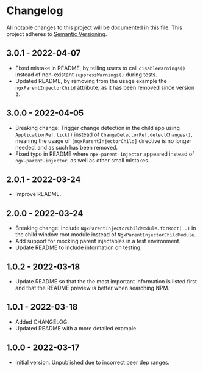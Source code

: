 # Changelog

All notable changes to this project will be documented in this file.
This project adheres to [Semantic Versioning](http://semver.org/).

## 3.0.1 - 2022-04-07

- Fixed mistake in README, by telling users to call `disableWarnings()` instead of non-existant `suppressWarnings()` during tests.
- Updated README, by removing from the usage example the `ngxParentInjectorChild` attribute, as it has been removed since version 3.

## 3.0.0 - 2022-04-05

- Breaking change: Trigger change detection in the child app using `ApplicationRef.tick()` instead of `ChangeDetectorRef.detectChanges()`, meaning the usage of `[ngxParentInjectorChild]` directive is no longer needed, and as such has been removed.
- Fixed typo in README where `npx-parent-injector` appeared instead of `ngx-parent-injector`, as well as other small mistakes.

## 2.0.1 - 2022-03-24

- Improve README.

## 2.0.0 - 2022-03-24

- Breaking change: Include `NgxParentInjectorChildModule.forRoot(..)` in the child window root module instead of `NgxParentInjectorChildModule`.
- Add support for mocking parent injectables in a test environment.
- Update README to include information on testing.

## 1.0.2 - 2022-03-18

- Update README so that the the most important information is listed first and that the README preview is better when searching NPM.

## 1.0.1 - 2022-03-18

- Added CHANGELOG.
- Updated README with a more detailed example.

## 1.0.0 - 2022-03-17

- Initial version. Unpublished due to incorrect peer dep ranges.
